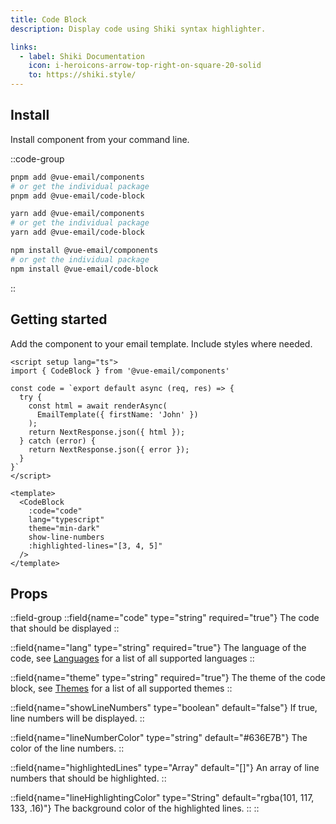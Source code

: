 ```yaml
---
title: Code Block
description: Display code using Shiki syntax highlighter.

links:
  - label: Shiki Documentation
    icon: i-heroicons-arrow-top-right-on-square-20-solid
    to: https://shiki.style/
---
```


## Install

Install component from your command line.

::code-group

```sh [pnpm]
pnpm add @vue-email/components
# or get the individual package
pnpm add @vue-email/code-block
```

```bash [yarn]
yarn add @vue-email/components
# or get the individual package
yarn add @vue-email/code-block
```

```bash [npm]
npm install @vue-email/components
# or get the individual package
npm install @vue-email/code-block
```
::

## Getting started

Add the component to your email template. Include styles where needed.


```vue
<script setup lang="ts">
import { CodeBlock } from '@vue-email/components'

const code = `export default async (req, res) => {
  try {
    const html = await renderAsync(
      EmailTemplate({ firstName: 'John' })
    );
    return NextResponse.json({ html });
  } catch (error) {
    return NextResponse.json({ error });
  }
}`
</script>

<template>
  <CodeBlock 
    :code="code" 
    lang="typescript" 
    theme="min-dark" 
    show-line-numbers 
    :highlighted-lines="[3, 4, 5]" 
  />
</template>
```

## Props

::field-group
  ::field{name="code" type="string" required="true"}
  The code that should be displayed
  ::

  ::field{name="lang" type="string" required="true"}
  The language of the code, see [Languages](https://shiki.style/languages) for a list of all supported languages
  ::

  ::field{name="theme" type="string" required="true"}
  The theme of the code block, see [Themes](https://shiki.style/themes) for a list of all supported themes
  ::

  ::field{name="showLineNumbers" type="boolean" default="false"}
  If true, line numbers will be displayed.
  ::

  ::field{name="lineNumberColor" type="string" default="#636E7B"}
  The color of the line numbers.
  ::

  ::field{name="highlightedLines" type="Array<number>" default="[]"}
  An array of line numbers that should be highlighted.
  ::

  ::field{name="lineHighlightingColor" type="String" default="rgba(101, 117, 133, .16)"}
  The background color of the highlighted lines.
  ::
::
